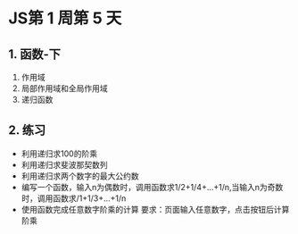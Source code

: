 # JS第 1 周第 5 天

## 1. 函数-下

1. 作用域
2. 局部作用域和全局作用域
3. 递归函数

## 2. 练习

- 利用递归求100的阶乘
- 利用递归求斐波那契数列
- 利用递归求两个数字的最大公约数
- 编写一个函数，输入n为偶数时，调用函数求1/2+1/4+...+1/n,当输入n为奇数时，调用函数求/1+1/3+...+1/n 
- 使用函数完成任意数字阶乘的计算
  要求：页面输入任意数字，点击按钮后计算阶乘